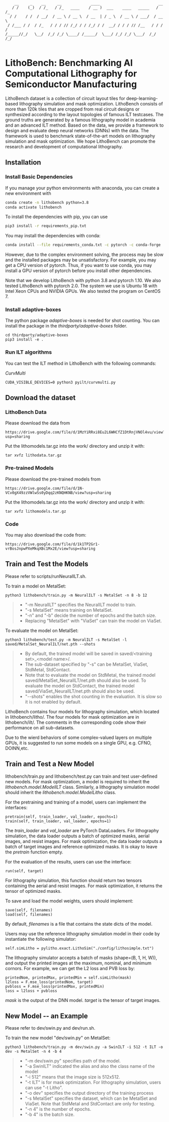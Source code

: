 ```text
    __     _    __     __             ____                          __  
   / /    (_)  / /_   / /_   ____    / __ )  ___    ____   _____   / /_ 
  / /    / /  / __/  / __ \ / __ \  / __  | / _ \  / __ \ / ___/  / __ \
 / /___ / /  / /_   / / / // /_/ / / /_/ / /  __/ / / / // /__   / / / /
/_____//_/   \__/  /_/ /_/ \____/ /_____/  \___/ /_/ /_/ \___/  /_/ /_/ 
                                                                        
```

# LithoBench: Benchmarking AI Computational Lithography for Semiconductor Manufacturing 

LithoBench dataset is a collection of circuit layout tiles for deep-learning-based lithography simulation and mask optimization. 
LithoBench consists of more than 120k tiles that are cropped from real circuit designs or synthesized according to the layout topologies of famous ILT testcases. 
The ground truths are generated by a famous lithography model in academia and an advanced ILT method. 
Based on the data, we provide a framework to design and evaluate deep neural networks (DNNs) with the data. 
The framework is used to benchmark state-of-the-art models on lithography simulation and mask optimization. 
We hope LithoBench can promote the research and development of computational lithography. 

## Installation

### Install Basic Dependencies

If you manage your python environments with anaconda, you can create a new environment with
```bash
conda create -n lithobench python=3.8
conda activate lithobench
```
To install the dependencies with pip, you can use
```bash
pip3 install -r requirements_pip.txt
```

You may install the dependencies with conda:
```bash
conda install --file requirements_conda.txt -c pytorch -c conda-forge
```
However, due to the complex environment solving, the process may be slow and the installed packages may be unsatisfactory. 
For example, you may get a CPU version of pytorch. 
Thus, if you want to use conda, you may install a GPU version of pytorch before you install other dependencies. 

Note that we develop LithoBench with python 3.8 and pytorch 1.10. 
We also tested LithoBench with pytorch 2.0. 
The system we use is Ubuntu 18 with Intel Xeon CPUs and NVIDIA GPUs. We also tested the program on CentOS 7. 

### Install adaptive-boxes

The python package *adaptive-boxes* is needed for shot counting. 
You can install the package in the *thirdparty/adaptive-boxes* folder. 
```
cd thirdparty/adaptive-boxes
pip3 install -e .
```

### Run ILT algorithms

You can test the ILT method in LithoBench with the following commands: 

*CurvMulti*
```
CUDA_VISIBLE_DEVICES=0 python3 pyilt/curvmulti.py
```

## Download the dataset

### LithoBench Data

Please download the data from

```
https://drive.google.com/file/d/1MzYiRRxi8Eu2L6WHCfZ1DtRnjVNOl4vu/view?usp=sharing
```

Put the lithomodels.tar.gz into the work/ directory and unzip it with: 

```
tar xvfz lithodata.tar.gz
```

### Pre-trained Models

Please download the pre-trained models from

```
https://drive.google.com/file/d/1N-VCv0gX49zzVWlwSs0yDqq2zKNQHKNB/view?usp=sharing
```

Put the lithomodels.tar.gz into the work/ directory and unzip it with: 

```
tar xvfz lithomodels.tar.gz
```

### Code

You may also download the code from: 
```
https://drive.google.com/file/d/1k1TP2Gr1-vrBosJnpwPXeMkqXBc1Mx2E/view?usp=sharing
```

## Train and Test the Models

Please refer to scripts/runNeuralILT.sh. 

To train a model on MetalSet: 

```
python3 lithobench/train.py -m NeuralILT -s MetalSet -n 8 -b 12
```

>* "-m NeuralILT" specifies the NeuralILT model to train. 
>* "-s MetalSet" means training on MetalSet.
>* "-n" and "-b" decide the number of epochs and the batch size. 
>* Replacing "MetalSet" with "ViaSet" can train the model on ViaSet. 


To evaluate the model on MetalSet: 

```
python3 lithobench/test.py -m NeuralILT -s MetalSet -l saved/MetalSet_NeuralILT/net.pth --shots
```

>* By default, the trained model will be saved in saved/\<training set\>_\<model name\>/.
>* The sub-dataset specified by "-s" can be MetalSet, ViaSet, StdMetal, StdContact. 
>* Note that to evaluate the model on StdMetal, the trained model saved/MetalSet_NeuralILT/net.pth should also be used. To evaluate the model on StdContact, the trained model saved/ViaSet_NeuralILT/net.pth should also be used.
>* "--shots" enables the shot counting in the evaluation. It is slow so it is not enabled by default. 

LithoBench contains four models for lithography simulation, which located in lithobench/litho/. 
The four models for mask optimization are in lithobench/ilt/. 
The comments in the corresponding code show their performance on all sub-datasets. 

Due to the wierd behaviors of some complex-valued layers on multiple GPUs, it is suggested to run some models on a single GPU, e.g. CFNO, DOINN,etc. 

## Train and Test a New Model

lithobench/train.py and lithobench/test.py can train and test user-defined new models. 
For mask optimizatiom, a model is required to inherit the *lithobench.model.ModelILT* class. 
Similarly, a lithography simulation model should inherit the *lithobench.model.ModelLitho* class. 

For the pretraining and training of a model, users can implement the interfaces: 
```
pretrain(self, train_loader, val_loader, epochs=1)
train(self, train_loader, val_loader, epochs=1)
```
The *train_loader* and *val_loader* are PyTorch DataLoaders. 
For lithography simulation, the data loader outputs a batch of optimized masks, aerial images, and resist images. 
For mask optimization, the data loader outputs a batch of target images and reference optimized masks. 
It is okay to leave the *pretrain* function empty. 

For the evaluation of the results, users can use the interface: 
```
run(self, target)
```
For lithography simulation, this function should return two tensors containing the aerial and resist images. 
For mask optimization, it returns the tensor of optimized masks. 

To save and load the model weights, users should implement: 
```
save(self, filenames)
load(self, filenames)
```
By default, *filenames* is a file that contains the state dicts of the model. 

Users may use the reference lithography simulation model in their code by instantiate the following simulator: 
```
self.simLitho = pylitho.exact.LithoSim("./config/lithosimple.txt")
```
The lithography simulator accepts a batch of masks (shape=(B, 1, H, W)), and output the printed images at the maximum, nominal, and minimum cornors. 
For example, we can get the L2 loss and PVB loss by: 
```
printedNom, printedMax, printedMin = self.simLitho(mask)
l2loss = F.mse_loss(printedNom, target)
pvbloss = F.mse_loss(printedMax, printedMin)
loss = l2loss + pvbloss
```
*mask* is the output of the DNN model. *target* is the tensor of target images. 

## New Model -- an Example

Please refer to dev/swin.py and dev/run.sh. 

To train the new model "dev/swin.py" on MetalSet: 

```
python3 lithobench/train.py -m dev/swin.py -a SwinILT -i 512 -t ILT -o dev -s MetalSet -n 4 -b 4
```

>* "-m dev/swin.py" specifies path of the model. 
>* "-a SwinILT" indicated the alias and also the class name of the model
>* "-i 512" means that the image size is 512x512. 
>* "-t ILT" is for mask optimization. For lithography simulation, users can use "-t Litho". 
>* "-o dev" specifies the output directory of the training process
>* "-s MetalSet" specifies the dataset, which can be MetalSet and ViaSet. Note that StdMetal and StdContact are only for testing. 
>* "-n 4" is the number of epochs. 
>* "-b 4" is the batch size. 


